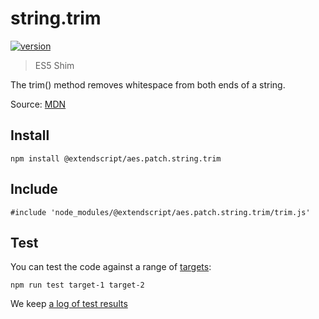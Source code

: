 # string.trim

[![version](https://img.shields.io/npm/v/@extendscript/aes.patch.string.trim.svg)](https://www.npmjs.org/package/@extendscript/aes.patch.string.trim)

> ES5 Shim

The trim() method removes whitespace from both ends of a string.

Source: [MDN](https://developer.mozilla.org/en-US/docs/Web/JavaScript/Reference/Global_Objects/String/trim)

## Install

    npm install @extendscript/aes.patch.string.trim

## Include

    #include 'node_modules/@extendscript/aes.patch.string.trim/trim.js'

## Test

You can test the code against a range of [targets](https://github.com/nbqx/fakestk/blob/master/resources/versions.json):

    npm run test target-1 target-2

We keep [a log of test results](./test/results_log.md)
